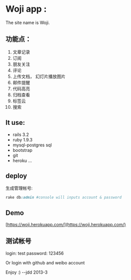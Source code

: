 # Woji app :

 The site name is Woji. 

## 功能点：
1. 文章记录
2. 订阅
3. 朋友关注
4. 评论
5. 上传文档， 幻灯片播放图片
6. 邮件提醒
7. 代码高亮
8. 归档查看
9. 标签云
10. 搜索


## It use:
* rails 3.2
* ruby 1.9.3
* mysql-postgres sql
* bootstrap
* git
* heroku
...

## deploy
生成管理帐号:  
``` ruby
rake db:admin #console will inputs account & password
```
## Demo
[https://woji.herokuapp.com/](https://woji.herokuapp.com/)
## 测试帐号
<p> login: test password: 123456 </p>
<p>Or login with github and weibo account</p>
Enjoy :) 
 --jdd 2013-3
